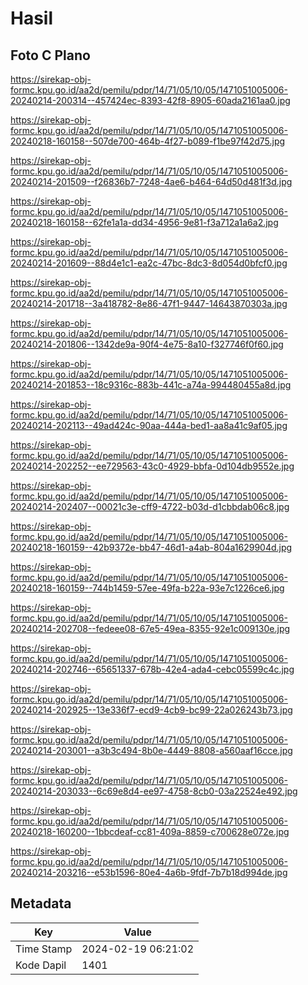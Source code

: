 # Hasil

## Foto C Plano

https://sirekap-obj-formc.kpu.go.id/aa2d/pemilu/pdpr/14/71/05/10/05/1471051005006-20240214-200314--457424ec-8393-42f8-8905-60ada2161aa0.jpg

https://sirekap-obj-formc.kpu.go.id/aa2d/pemilu/pdpr/14/71/05/10/05/1471051005006-20240218-160158--507de700-464b-4f27-b089-f1be97f42d75.jpg

https://sirekap-obj-formc.kpu.go.id/aa2d/pemilu/pdpr/14/71/05/10/05/1471051005006-20240214-201509--f26836b7-7248-4ae6-b464-64d50d481f3d.jpg

https://sirekap-obj-formc.kpu.go.id/aa2d/pemilu/pdpr/14/71/05/10/05/1471051005006-20240218-160158--62fe1a1a-dd34-4956-9e81-f3a712a1a6a2.jpg

https://sirekap-obj-formc.kpu.go.id/aa2d/pemilu/pdpr/14/71/05/10/05/1471051005006-20240214-201609--88d4e1c1-ea2c-47bc-8dc3-8d054d0bfcf0.jpg

https://sirekap-obj-formc.kpu.go.id/aa2d/pemilu/pdpr/14/71/05/10/05/1471051005006-20240214-201718--3a418782-8e86-47f1-9447-14643870303a.jpg

https://sirekap-obj-formc.kpu.go.id/aa2d/pemilu/pdpr/14/71/05/10/05/1471051005006-20240214-201806--1342de9a-90f4-4e75-8a10-f327746f0f60.jpg

https://sirekap-obj-formc.kpu.go.id/aa2d/pemilu/pdpr/14/71/05/10/05/1471051005006-20240214-201853--18c9316c-883b-441c-a74a-994480455a8d.jpg

https://sirekap-obj-formc.kpu.go.id/aa2d/pemilu/pdpr/14/71/05/10/05/1471051005006-20240214-202113--49ad424c-90aa-444a-bed1-aa8a41c9af05.jpg

https://sirekap-obj-formc.kpu.go.id/aa2d/pemilu/pdpr/14/71/05/10/05/1471051005006-20240214-202252--ee729563-43c0-4929-bbfa-0d104db9552e.jpg

https://sirekap-obj-formc.kpu.go.id/aa2d/pemilu/pdpr/14/71/05/10/05/1471051005006-20240214-202407--00021c3e-cff9-4722-b03d-d1cbbdab06c8.jpg

https://sirekap-obj-formc.kpu.go.id/aa2d/pemilu/pdpr/14/71/05/10/05/1471051005006-20240218-160159--42b9372e-bb47-46d1-a4ab-804a1629904d.jpg

https://sirekap-obj-formc.kpu.go.id/aa2d/pemilu/pdpr/14/71/05/10/05/1471051005006-20240218-160159--744b1459-57ee-49fa-b22a-93e7c1226ce6.jpg

https://sirekap-obj-formc.kpu.go.id/aa2d/pemilu/pdpr/14/71/05/10/05/1471051005006-20240214-202708--fedeee08-67e5-49ea-8355-92e1c009130e.jpg

https://sirekap-obj-formc.kpu.go.id/aa2d/pemilu/pdpr/14/71/05/10/05/1471051005006-20240214-202746--65651337-678b-42e4-ada4-cebc05599c4c.jpg

https://sirekap-obj-formc.kpu.go.id/aa2d/pemilu/pdpr/14/71/05/10/05/1471051005006-20240214-202925--13e336f7-ecd9-4cb9-bc99-22a026243b73.jpg

https://sirekap-obj-formc.kpu.go.id/aa2d/pemilu/pdpr/14/71/05/10/05/1471051005006-20240214-203001--a3b3c494-8b0e-4449-8808-a560aaf16cce.jpg

https://sirekap-obj-formc.kpu.go.id/aa2d/pemilu/pdpr/14/71/05/10/05/1471051005006-20240214-203033--6c69e8d4-ee97-4758-8cb0-03a22524e492.jpg

https://sirekap-obj-formc.kpu.go.id/aa2d/pemilu/pdpr/14/71/05/10/05/1471051005006-20240218-160200--1bbcdeaf-cc81-409a-8859-c700628e072e.jpg

https://sirekap-obj-formc.kpu.go.id/aa2d/pemilu/pdpr/14/71/05/10/05/1471051005006-20240214-203216--e53b1596-80e4-4a6b-9fdf-7b7b18d994de.jpg


## Metadata

| Key        | Value               |
| ---------- | ------------------- |
| Time Stamp | 2024-02-19 06:21:02 |
| Kode Dapil | 1401                |



